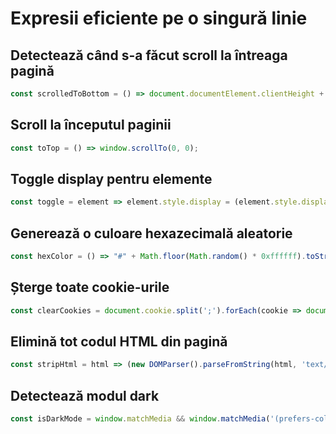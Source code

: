 # Expresii eficiente pe o singură linie

## Detectează când s-a făcut scroll la întreaga pagină

```javascript
const scrolledToBottom = () => document.documentElement.clientHeight + window.scrollY >= document.documentElement.scrollHeight;
```

## Scroll la începutul paginii

```javascript
const toTop = () => window.scrollTo(0, 0);
```

## Toggle display pentru elemente

```javascript
const toggle = element => element.style.display = (element.style.display === "none" ? "block" : "none");
```

## Generează o culoare hexazecimală aleatorie

```javascript
const hexColor = () => "#" + Math.floor(Math.random() * 0xffffff).toString(16).padEnd(6, '0');
```

## Șterge toate cookie-urile

```javascript
const clearCookies = document.cookie.split(';').forEach(cookie => document.cookie = cookie.replace(/^ +/, '').replace(/=.*/, `=;expires=${new Date(0).toUTCString()};path=/`));
```

## Elimină tot codul HTML din pagină

```javascript
const stripHtml = html => (new DOMParser().parseFromString(html, 'text/html')).body.textContent || '';
```

## Detectează modul dark

```javascript
const isDarkMode = window.matchMedia && window.matchMedia('(prefers-color-scheme: dark)').matches;
```
